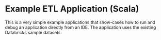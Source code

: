 # Example ETL Application (Scala)

This is a very simple example applications that show-cases how to run
and debug an application directly from an IDE. The application uses
the existing Databricks sample datasets.